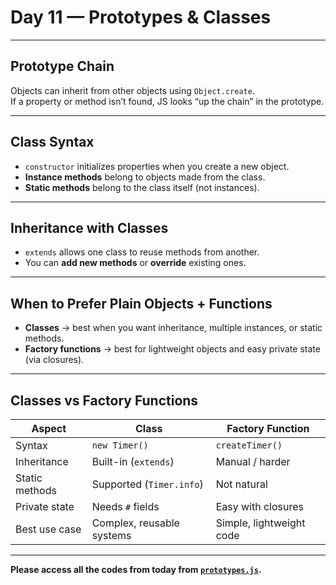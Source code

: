 # Day 11 — Prototypes & Classes

---

## Prototype Chain
Objects can inherit from other objects using `Object.create`.  
If a property or method isn’t found, JS looks “up the chain” in the prototype.  

---

## Class Syntax
- `constructor` initializes properties when you create a new object.  
- **Instance methods** belong to objects made from the class.  
- **Static methods** belong to the class itself (not instances).  

---

## Inheritance with Classes
- `extends` allows one class to reuse methods from another.  
- You can **add new methods** or **override** existing ones.  

---

## When to Prefer Plain Objects + Functions
- **Classes** → best when you want inheritance, multiple instances, or static methods.  
- **Factory functions** → best for lightweight objects and easy private state (via closures).  

---

## Classes vs Factory Functions

| Aspect           | Class                     | Factory Function          |
|------------------|---------------------------|---------------------------|
| Syntax           | `new Timer()`             | `createTimer()`           |
| Inheritance      | Built-in (`extends`)      | Manual / harder           |
| Static methods   | Supported (`Timer.info`)  | Not natural               |
| Private state    | Needs `#` fields          | Easy with closures        |
| Best use case    | Complex, reusable systems | Simple, lightweight code  |

---

**Please access all the codes from today from [`prototypes.js`](./prototypes.js).**
